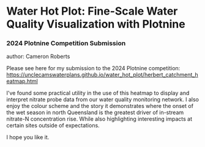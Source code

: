 # Water Hot Plot: Fine-Scale Water Quality Visualization with Plotnine
### 2024 Plotnine Competition Submission
author: Cameron Roberts

Please see here for my submission to the 2024 Plotnine competition:
https://unclecamswaterplans.github.io/water_hot_plot/herbert_catchment_heatmap.html  

I've found some practical utility in the use of this heatmap to display and interpret nitrate probe data from our water quality monitoring network. I also enjoy the colour scheme and the story it demonstrates where the onset of the wet season in north Queensland is the greatest driver of in-stream nitrate-N concentration rise. While also highlighting interesting impacts at certain sites outside of expectations. 

I hope you like it. 
